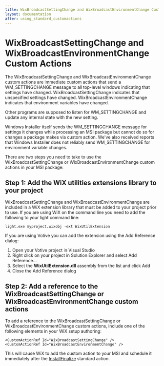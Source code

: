 ```yaml
---
title: WixBroadcastSettingChange and WixBroadcastEnvironmentChange Custom Actions
layout: documentation
after: using_standard_customactions
---
```


# WixBroadcastSettingChange and WixBroadcastEnvironmentChange Custom Actions

The WixBroadcastSettingChange and WixBroadcastEnvironmentChange custom actions are immediate custom actions that send a WM_SETTINGCHANGE message to all top-level windows indicating that settings have changed. WixBroadcastSettingChange indicates that unspecified settings have changed. WixBroadcastEnvironmentChange indicates that environment variables have changed.

Other programs are supposed to listen for WM_SETTINGCHANGE and update any internal state with the new setting.

Windows Installer itself sends the WM_SETTINGCHANGE message for settings it changes while processing an MSI package but cannot do so for changes a package makes via custom action. We've also received reports that Windows Installer does not reliably send WM_SETTINGCHANGE for environment variable changes.

There are two steps you need to take to use the WixBroadcastSettingChange or WixBroadcastEnvironmentChange custom actions in your MSI package:

## Step 1: Add the WiX utilities extensions library to your project

WixBroadcastSettingChange and WixBroadcastEnvironmentChange are included in a WiX extension library that must be added to your project prior to use. If you are using WiX on the command line you need to add the following to your light command line:

    light.exe myproject.wixobj -ext WixUtilExtension

If you are using Votive you can add the extension using the Add Reference dialog:

1. Open your Votive project in Visual Studio
1. Right click on your project in Solution Explorer and select Add Reference...
1. Select the **WixUtilExtension.dll** assembly from the list and click Add
1. Close the Add Reference dialog

## Step 2: Add a reference to the WixBroadcastSettingChange or WixBroadcastEnvironmentChange custom actions

To add a reference to the WixBroadcastSettingChange or WixBroadcastEnvironmentChange custom actions, include one of the following elements in your WiX setup authoring:

    <CustomActionRef Id="WixBroadcastSettingChange" />
    <CustomActionRef Id="WixBroadcastEnvironmentChange" />

This will cause WiX to add the custom action to your MSI and schedule it immediately after the <a href="http://msdn.microsoft.com/library/aa369505.aspx" target="_blank">InstallFinalize</a> standard action.
